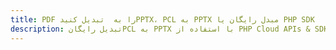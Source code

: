 ---title: PDF را به  تبدیل کنیدPPTX، PCL به PPTX مبدل رایگان یا PHP SDKdescription: تبدیل رایگانPCL به PPTX با استفاده از PHP Cloud APIs & SDK همچنین اسناد PDF را در Cloud ایجاد، ویرایش و رندر کنید.---